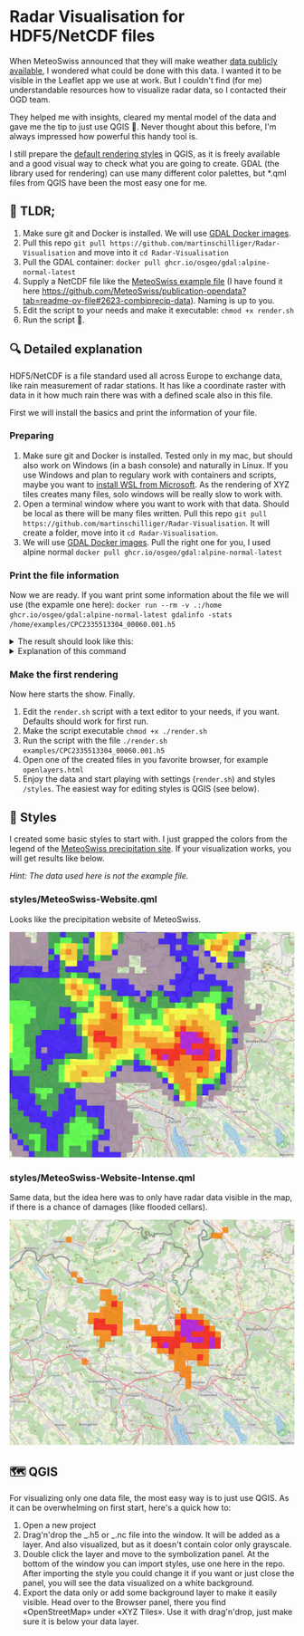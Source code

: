 # Radar Visualisation for HDF5/NetCDF files

When MeteoSwiss announced that they will make weather [data publicly available](https://github.com/MeteoSwiss/opendata-radar-data), I wondered what could be done with this data. I wanted it to be visible in the Leaflet app we use at work. But I couldn't find (for me) understandable resources how to visualize radar data, so I contacted their OGD team.

They helped me with insights, cleared my mental model of the data and gave me the tip to just use QGIS 🤯. Never thought about this before, I'm always impressed how powerful this handy tool is.

I still prepare the [default rendering styles](/styles) in QGIS, as it is freely available and a good visual way to check what you are going to create. GDAL (the library used for rendering) can use many different color palettes, but \*.qml files from QGIS have been the most easy one for me.

## 🚀 TLDR;

1. Make sure git and Docker is installed. We will use [GDAL Docker images](https://github.com/OSGeo/gdal/tree/master/docker).
1. Pull this repo `git pull https://github.com/martinschilliger/Radar-Visualisation` and move into it `cd Radar-Visualisation`
1. Pull the GDAL container: `docker pull ghcr.io/osgeo/gdal:alpine-normal-latest`
1. Supply a NetCDF file like the [MeteoSwiss example file](examples/CPC2335513304_00060.001.h5) (I have found it here https://github.com/MeteoSwiss/publication-opendata?tab=readme-ov-file#2623-combiprecip-data). Naming is up to you.
1. Edit the script to your needs and make it executable: `chmod +x render.sh`
1. Run the script 🎉.

## 🔍 Detailed explanation

HDF5/NetCDF is a file standard used all across Europe to exchange data, like rain measurement of radar stations. It has like a coordinate raster with data in it how much rain there was with a defined scale also in this file.

First we will install the basics and print the information of your file.

### Preparing

1. Make sure git and Docker is installed. Tested only in my mac, but should also work on Windows (in a bash console) and naturally in Linux. If you use Windows and plan to regulary work with containers and scripts, maybe you want to [install WSL from Microsoft](https://learn.microsoft.com/en-us/windows/wsl/install). As the rendering of XYZ tiles creates many files, solo windows will be really slow to work with.
1. Open a terminal window where you want to work with that data. Should be local as there will be many files written. Pull this repo `git pull https://github.com/martinschilliger/Radar-Visualisation`. It will create a folder, move into it `cd Radar-Visualisation`.
1. We will use [GDAL Docker images](https://github.com/OSGeo/gdal/tree/master/docker). Pull the right one for you, I used alpine normal `docker pull ghcr.io/osgeo/gdal:alpine-normal-latest`

### Print the file information

Now we are ready. If you want print some information about the file we will use (the expamle one here): `docker run --rm -v .:/home ghcr.io/osgeo/gdal:alpine-normal-latest gdalinfo -stats /home/examples/CPC2335513304_00060.001.h5`

<details>

<summary>The result should look like this:</summary>

```
Warning!  Library version information error.
The HDF5 library version information are not consistent in its source code.
This is NOT a fatal error but should be corrected.  Setting the environment
variable 'HDF5_DISABLE_VERSION_CHECK' to a value of 1 will suppress
this warning.
Library version information are:
H5_VERS_MAJOR=1, H5_VERS_MINOR=14, H5_VERS_RELEASE=4, H5_VERS_SUBRELEASE=2,
H5_VERS_INFO=HDF5 library version: 1.14.4
Driver: HDF5Image/HDF5 Dataset
Files: /home/examples/CPC2335513304_00060.001.h5
Size is 710, 640
Coordinate System is:
BOUNDCRS[
    SOURCECRS[
        PROJCRS["unknown",
            BASEGEOGCRS["unknown",
                DATUM["Unknown based on Bessel 1841 ellipsoid using towgs84=674.374,15.056,405.346,0,0,0,0",
                    ELLIPSOID["Bessel 1841",6377397.155,299.1528128,
                        LENGTHUNIT["metre",1,
                            ID["EPSG",9001]]]],
                PRIMEM["Greenwich",0,
                    ANGLEUNIT["degree",0.0174532925199433],
                    ID["EPSG",8901]]],
            CONVERSION["unknown",
                METHOD["Hotine Oblique Mercator (variant B)",
                    ID["EPSG",9815]],
                PARAMETER["Latitude of projection centre",46.9524055555556,
                    ANGLEUNIT["degree",0.0174532925199433],
                    ID["EPSG",8811]],
                PARAMETER["Longitude of projection centre",7.43958333333333,
                    ANGLEUNIT["degree",0.0174532925199433],
                    ID["EPSG",8812]],
                PARAMETER["Azimuth at projection centre",90,
                    ANGLEUNIT["degree",0.0174532925199433],
                    ID["EPSG",8813]],
                PARAMETER["Angle from Rectified to Skew Grid",90,
                    ANGLEUNIT["degree",0.0174532925199433],
                    ID["EPSG",8814]],
                PARAMETER["Scale factor at projection centre",1,
                    SCALEUNIT["unity",1],
                    ID["EPSG",8815]],
                PARAMETER["Easting at projection centre",2600000,
                    LENGTHUNIT["metre",1],
                    ID["EPSG",8816]],
                PARAMETER["Northing at projection centre",1200000,
                    LENGTHUNIT["metre",1],
                    ID["EPSG",8817]]],
            CS[Cartesian,2],
                AXIS["(E)",east,
                    ORDER[1],
                    LENGTHUNIT["metre",1,
                        ID["EPSG",9001]]],
                AXIS["(N)",north,
                    ORDER[2],
                    LENGTHUNIT["metre",1,
                        ID["EPSG",9001]]]]],
    TARGETCRS[
        GEOGCRS["WGS 84",
            DATUM["World Geodetic System 1984",
                ELLIPSOID["WGS 84",6378137,298.257223563,
                    LENGTHUNIT["metre",1]]],
            PRIMEM["Greenwich",0,
                ANGLEUNIT["degree",0.0174532925199433]],
            CS[ellipsoidal,2],
                AXIS["latitude",north,
                    ORDER[1],
                    ANGLEUNIT["degree",0.0174532925199433]],
                AXIS["longitude",east,
                    ORDER[2],
                    ANGLEUNIT["degree",0.0174532925199433]],
            ID["EPSG",4326]]],
    ABRIDGEDTRANSFORMATION["Transformation from unknown to WGS84",
        METHOD["Position Vector transformation (geog2D domain)",
            ID["EPSG",9606]],
        PARAMETER["X-axis translation",674.374,
            ID["EPSG",8605]],
        PARAMETER["Y-axis translation",15.056,
            ID["EPSG",8606]],
        PARAMETER["Z-axis translation",405.346,
            ID["EPSG",8607]],
        PARAMETER["X-axis rotation",0,
            ID["EPSG",8608]],
        PARAMETER["Y-axis rotation",0,
            ID["EPSG",8609]],
        PARAMETER["Z-axis rotation",0,
            ID["EPSG",8610]],
        PARAMETER["Scale difference",1,
            ID["EPSG",8611]]]]
Data axis to CRS axis mapping: 1,2
Origin = (2255024.271337525919080,1480242.287008441751823)
Pixel Size = (1000.053878008132187,-1000.194373984924141)
Metadata:
  Conventions=ODIM_H5/V2_3
  dataset1_data1_what_gain=1
  dataset1_data1_what_nodata=nan
  dataset1_data1_what_offset=0
  dataset1_data1_what_quantity=ACRR
  dataset1_data1_what_undetect=inf
  dataset1_what_enddate=20231221
  dataset1_what_endtime=133000
  dataset1_what_prodname=CHCPC_00060
  dataset1_what_product=RR
  dataset1_what_startdate=20231221
  dataset1_what_starttime=123000
  how_MeteoSwiss_Diff=0.692809795557889
  how_MeteoSwiss_Excluded.raingauges=DOL,GSB,SAE
  how_MeteoSwiss_grid_mapping_name=swiss_coordinates
  how_MeteoSwiss_grid_name=combiprecip
  how_MeteoSwiss_long_name=00060-min precipitation raingauge-adjusted
  how_MeteoSwiss_Nr.raingauges.used=99
  how_MeteoSwiss_PID=CPC233551330
  how_MeteoSwiss_prod_date=2023-12-21 13:38:42 GMT
  how_MeteoSwiss_Qc=4
  how_MeteoSwiss_Qr=9
  how_MeteoSwiss_Qw=14
  how_MeteoSwiss_reprocessed=0
  how_MeteoSwiss_time=UNLIMITED
  how_MeteoSwiss_time.stamp=2023-12-21 13:30:00 GMT
  how_MeteoSwiss_VERSION="COMBIPRECIP-V3.9.2_2023-05-24_zuerh250.meteoswiss.ch"
  how_nodes=WMOID:06661,WMOID:06699,WMOID:06768,WMOID:06726,WMOID:06776
  what_date=20231221
  what_object=COMP
  what_source=ORG:215, CTY:644, CMT:MeteoSwiss (Switzerland)
  what_time=133000
  what_version=H5rad 2.3
  where_LL_lat=43.6301
  where_LL_lon=3.169
  where_LR_lat=43.6201
  where_LR_lon=11.9566
  where_projdef=+proj=somerc +lat_0=46.95240555555556 +lon_0=7.439583333333333 +k_0=1 +x_0=2600000 +y_0=1200000 +ellps=bessel +towgs84=674.374,15.056,405.346,0,0,0,0 +units=m +no_defs
  where_UL_lat=49.3767
  where_UL_lon=2.6896
  where_UR_lat=49.3654
  where_UR_lon=12.4634
  where_xscale=1
  where_xsize=710
  where_yscale=1
  where_ysize=640
Image Structure Metadata:
  COMPRESSION=DEFLATE
Corner Coordinates:
Upper Left  ( 2255024.271, 1480242.287) (  2d41'23.21"E, 49d22'41.51"N)
Lower Left  ( 2255024.271,  840117.888) (  3d10' 9.39"E, 43d37'51.77"N)
Upper Right ( 2965062.525, 1480242.287) ( 12d27'54.73"E, 49d22' 1.02"N)
Lower Right ( 2965062.525,  840117.888) ( 11d57'28.86"E, 43d37'15.33"N)
Center      ( 2610043.398, 1160180.087) (  7d34'14.38"E, 46d35'38.73"N)
Band 1 Block=710x640 Type=Float64, ColorInterp=Undefined
  Minimum=0.000, Maximum=2.400, Mean=0.026, StdDev=0.097
  Metadata:
    CLASS=IMAGE
    IMAGE_VERSION=1.2
    rhdf5-NA.OK=1
    STATISTICS_MAXIMUM=2.4
    STATISTICS_MEAN=0.026329591124037
    STATISTICS_MINIMUM=0
    STATISTICS_STDDEV=0.097444847156438
    STATISTICS_VALID_PERCENT=76.88
```

</details>

<details>

<summary>Explanation of this command</summary>

- `docker run --rm` This will run the container and remove it afterwards directly again. `ghcr.io/osgeo/gdal:alpine-normal-latest` is the container used
- `-v .:/home` binds you curent folder (`.`) into the container (as `/home`)
- `gdalinfo -stats` runs the program (see https://gdal.org/en/latest/programs/index.html#general for all available).
- `/home/examples/CPC2335513304_00060.001.h5` our supplied file with the path inside the container.
</details>

### Make the first rendering

Now here starts the show. Finally.

1. Edit the `render.sh` script with a text editor to your needs, if you want. Defaults should work for first run.
1. Make the script executable `chmod +x ./render.sh`
1. Run the script with the file `./render.sh examples/CPC2335513304_00060.001.h5`
1. Open one of the created files in you favorite browser, for example `openlayers.html`
1. Enjoy the data and start playing with settings (`render.sh`) and styles `/styles`. The easiest way for editing styles is QGIS (see below).

## 🎨 Styles

I created some basic styles to start with. I just grapped the colors from the legend of the [MeteoSwiss precipitation site](https://www.meteoswiss.admin.ch/services-and-publications/applications/precipitation.html). If your visualization works, you will get results like below.

_Hint: The data used here is not the example file._

### styles/MeteoSwiss-Website.qml

Looks like the precipitation website of MeteoSwiss.

![MeteoSwiss-Website](styles/MeteoSwiss-Website.png)

### styles/MeteoSwiss-Website-Intense.qml

Same data, but the idea here was to only have radar data visible in the map, if there is a chance of damages (like flooded cellars).

![MeteoSwiss-Website-Intense](styles/MeteoSwiss-Website-Intense.png)

## 🗺 QGIS

For visualizing only one data file, the most easy way is to just use QGIS. As it can be overwhelming on first start, here's a quick how to:

1. Open a new project
2. Drag'n'drop the _.h5 or _.nc file into the window. It will be added as a layer. And also visualized, but as it doesn't contain color only grayscale.
3. Double click the layer and move to the symbolization panel. At the bottom of the window you can import styles, use one here in the repo. After importing the style you could change it if you want or just close the panel, you will see the data visualized on a white background.
4. Export the data only or add some background layer to make it easily visible. Head over to the Browser panel, there you find «OpenStreetMap» under «XYZ Tiles». Use it with drag'n'drop, just make sure it is below your data layer.
